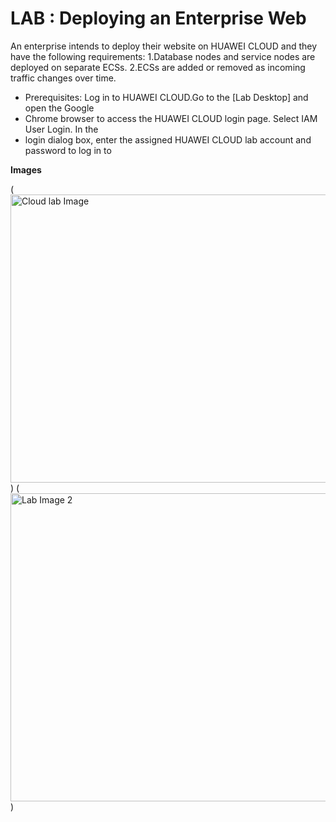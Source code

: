 # LAB : Deploying an Enterprise Web
An enterprise intends to deploy their website on HUAWEI CLOUD and they have the
following requirements:
1.Database nodes and service nodes are deployed on separate ECSs.
2.ECSs are added or removed as incoming traffic changes over time.
- Prerequisites: Log in to HUAWEI CLOUD.Go to the [Lab Desktop] and open the Google
- Chrome browser to access the HUAWEI CLOUD login page. Select IAM User Login. In the
- login dialog box, enter the assigned HUAWEI CLOUD lab account and password to log in to

**Images**

(<img width="1011" height="461" alt="Cloud lab Image" src="https://github.com/user-attachments/assets/bb9fb42f-2bcd-4cbf-bd37-572e3bb46033" />
)
(<img width="1064" height="493" alt="Lab Image 2" src="https://github.com/user-attachments/assets/1f9d8789-4e9e-4577-bb01-9586c0cbf916" />
)
